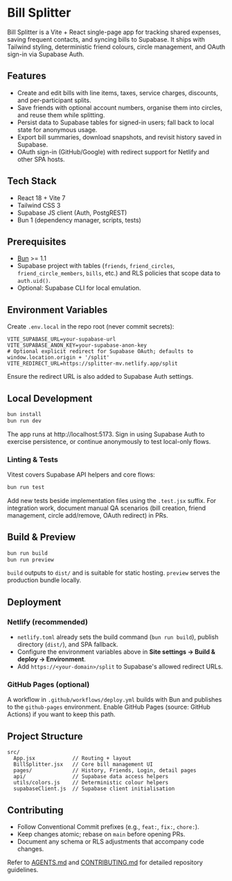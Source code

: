 # Bill Splitter

Bill Splitter is a Vite + React single-page app for tracking shared expenses, saving frequent contacts, and syncing bills to Supabase. It ships with Tailwind styling, deterministic friend colours, circle management, and OAuth sign-in via Supabase Auth.

## Features

- Create and edit bills with line items, taxes, service charges, discounts, and per-participant splits.
- Save friends with optional account numbers, organise them into circles, and reuse them while splitting.
- Persist data to Supabase tables for signed-in users; fall back to local state for anonymous usage.
- Export bill summaries, download snapshots, and revisit history saved in Supabase.
- OAuth sign-in (GitHub/Google) with redirect support for Netlify and other SPA hosts.

## Tech Stack

- React 18 + Vite 7
- Tailwind CSS 3
- Supabase JS client (Auth, PostgREST)
- Bun 1 (dependency manager, scripts, tests)

## Prerequisites

- [Bun](https://bun.sh/) >= 1.1
- Supabase project with tables (`friends`, `friend_circles`, `friend_circle_members`, `bills`, etc.) and RLS policies that scope data to `auth.uid()`.
- Optional: Supabase CLI for local emulation.

## Environment Variables

Create `.env.local` in the repo root (never commit secrets):

```
VITE_SUPABASE_URL=your-supabase-url
VITE_SUPABASE_ANON_KEY=your-supabase-anon-key
# Optional explicit redirect for Supabase OAuth; defaults to window.location.origin + '/split'
VITE_REDIRECT_URL=https://splitter-mv.netlify.app/split
```

Ensure the redirect URL is also added to Supabase Auth settings.

## Local Development

```bash
bun install
bun run dev
```

The app runs at http://localhost:5173. Sign in using Supabase Auth to exercise persistence, or continue anonymously to test local-only flows.

### Linting & Tests

Vitest covers Supabase API helpers and core flows:

```bash
bun run test
```

Add new tests beside implementation files using the `.test.jsx` suffix. For integration work, document manual QA scenarios (bill creation, friend management, circle add/remove, OAuth redirect) in PRs.

## Build & Preview

```bash
bun run build
bun run preview
```

`build` outputs to `dist/` and is suitable for static hosting. `preview` serves the production bundle locally.

## Deployment

### Netlify (recommended)

- `netlify.toml` already sets the build command (`bun run build`), publish directory (`dist/`), and SPA fallback.
- Configure the environment variables above in **Site settings → Build & deploy → Environment**.
- Add `https://<your-domain>/split` to Supabase's allowed redirect URLs.

### GitHub Pages (optional)

A workflow in `.github/workflows/deploy.yml` builds with Bun and publishes to the `github-pages` environment. Enable GitHub Pages (source: GitHub Actions) if you want to keep this path.

## Project Structure

```
src/
  App.jsx            // Routing + layout
  BillSplitter.jsx   // Core bill management UI
  pages/             // History, Friends, Login, detail pages
  api/               // Supabase data access helpers
  utils/colors.js    // Deterministic colour helpers
  supabaseClient.js  // Supabase client initialisation
```

## Contributing

- Follow Conventional Commit prefixes (e.g., `feat:`, `fix:`, `chore:`).
- Keep changes atomic; rebase on `main` before opening PRs.
- Document any schema or RLS adjustments that accompany code changes.

Refer to [AGENTS.md](AGENTS.md) and [CONTRIBUTING.md](CONTRIBUTING.md) for detailed repository guidelines.
